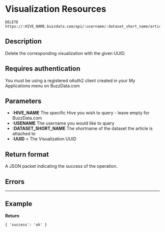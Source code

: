 # Visualization Resources

    DELETE https://:HIVE_NAME.buzzdata.com/api/:username/:dataset_short_name/articles/:uuid

## Description

Delete the corresponding visualization with the given UUID.

## Requires authentication

You must be using a registered oAuth2 client created in your My Applications menu on BuzzData.com

## Parameters

- **:HIVE_NAME** The specific Hive you wish to query - leave empty for BuzzData.com
- **:USENAME** The username you would like to query
- **:DATASET_SHORT_NAME** The shortname of the dataset the article is attached to
- **:UUID** = The Visualization UUID

## Return format

A JSON packet indicating the success of the operation.

## Errors

***

## Example

**Return**

    { 'success': 'ok' }

